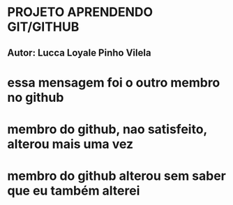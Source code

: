 # PROJETO APRENDENDO GIT/GITHUB


## Autor: Lucca Loyale Pinho Vilela

# essa mensagem foi o outro membro no github
# membro do github, nao satisfeito, alterou mais uma vez
# membro do github alterou sem saber que eu também alterei
